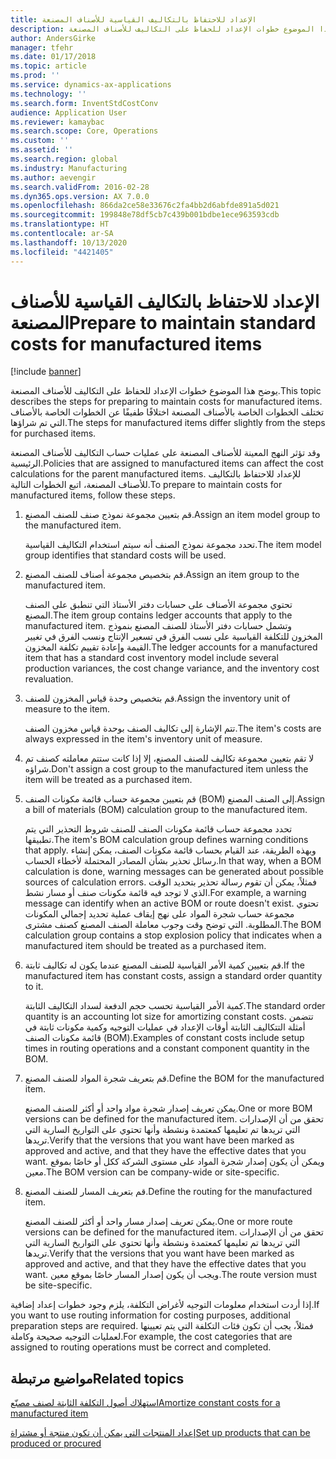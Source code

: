```yaml
---
title: الإعداد للاحتفاظ بالتكاليف القياسية للأصناف المصنعة
description: يوضح هذا الموضوع خطوات الإعداد للحفاظ على التكاليف للأصناف المصنعة.
author: AndersGirke
manager: tfehr
ms.date: 01/17/2018
ms.topic: article
ms.prod: ''
ms.service: dynamics-ax-applications
ms.technology: ''
ms.search.form: InventStdCostConv
audience: Application User
ms.reviewer: kamaybac
ms.search.scope: Core, Operations
ms.custom: ''
ms.assetid: ''
ms.search.region: global
ms.industry: Manufacturing
ms.author: aevengir
ms.search.validFrom: 2016-02-28
ms.dyn365.ops.version: AX 7.0.0
ms.openlocfilehash: 866da2ce58e33676c2fa4bb2d6abfde891a5d021
ms.sourcegitcommit: 199848e78df5cb7c439b001bdbe1ece963593cdb
ms.translationtype: HT
ms.contentlocale: ar-SA
ms.lasthandoff: 10/13/2020
ms.locfileid: "4421405"
---
```

# <a name="prepare-to-maintain-standard-costs-for-manufactured-items"></a><span data-ttu-id="1980c-103">الإعداد للاحتفاظ بالتكاليف القياسية للأصناف المصنعة</span><span class="sxs-lookup"><span data-stu-id="1980c-103">Prepare to maintain standard costs for manufactured items</span></span>

[!include [banner](../includes/banner.md)]

<span data-ttu-id="1980c-104">يوضح هذا الموضوع خطوات الإعداد للحفاظ على التكاليف للأصناف المصنعة.</span><span class="sxs-lookup"><span data-stu-id="1980c-104">This topic describes the steps for preparing to maintain costs for manufactured items.</span></span> <span data-ttu-id="1980c-105">تختلف الخطوات الخاصة بالأصناف المصنعة اختلافًا طفيفًا عن الخطوات الخاصة بالأصناف التي تم شراؤها.</span><span class="sxs-lookup"><span data-stu-id="1980c-105">The steps for manufactured items differ slightly from the steps for purchased items.</span></span>

<span data-ttu-id="1980c-106">وقد تؤثر النهج المعينة للأصناف المصنعة على عمليات حساب التكاليف للأصناف المصنعة الرئيسية.</span><span class="sxs-lookup"><span data-stu-id="1980c-106">Policies that are assigned to manufactured items can affect the cost calculations for the parent manufactured items.</span></span> <span data-ttu-id="1980c-107">للإعداد للاحتفاظ بالتكاليف للأصناف المصنعة، اتبع الخطوات التالية.</span><span class="sxs-lookup"><span data-stu-id="1980c-107">To prepare to maintain costs for manufactured items, follow these steps.</span></span>

1. <span data-ttu-id="1980c-108">قم بتعيين مجموعة نموذج صنف للصنف المصنع.</span><span class="sxs-lookup"><span data-stu-id="1980c-108">Assign an item model group to the manufactured item.</span></span> 

   <span data-ttu-id="1980c-109">تحدد مجموعة نموذج الصنف أنه سيتم استخدام التكاليف القياسية.</span><span class="sxs-lookup"><span data-stu-id="1980c-109">The item model group identifies that standard costs will be used.</span></span>

2. <span data-ttu-id="1980c-110">قم بتخصيص مجموعة أصناف للصنف المصنع.</span><span class="sxs-lookup"><span data-stu-id="1980c-110">Assign an item group to the manufactured item.</span></span> 

   <span data-ttu-id="1980c-111">تحتوي مجموعة الأصناف على حسابات دفتر الأستاذ التي تنطبق على الصنف المصنع.</span><span class="sxs-lookup"><span data-stu-id="1980c-111">The item group contains ledger accounts that apply to the manufactured item.</span></span> <span data-ttu-id="1980c-112">وتشمل حسابات دفتر الأستاذ للصنف المصنع بنموذج المخزون للتكلفة القياسية على نسب الفرق في تسعير الإنتاج ونسب الفرق في تغيير القيمة وإعادة تقييم تكلفة المخزون.</span><span class="sxs-lookup"><span data-stu-id="1980c-112">The ledger accounts for a manufactured item that has a standard cost inventory model include several production variances, the cost change variance, and the inventory cost revaluation.</span></span>

3. <span data-ttu-id="1980c-113">قم بتخصيص وحدة قياس المخزون للصنف.</span><span class="sxs-lookup"><span data-stu-id="1980c-113">Assign the inventory unit of measure to the item.</span></span> 

   <span data-ttu-id="1980c-114">تتم الإشارة إلى تكاليف الصنف بوحدة قياس مخزون الصنف.</span><span class="sxs-lookup"><span data-stu-id="1980c-114">The item's costs are always expressed in the item's inventory unit of measure.</span></span>

4. <span data-ttu-id="1980c-115">لا تقم بتعيين مجموعة تكاليف للصنف المصنع، إلا إذا كانت ستتم معاملته كصنف تم شراؤه.</span><span class="sxs-lookup"><span data-stu-id="1980c-115">Don't assign a cost group to the manufactured item unless the item will be treated as a purchased item.</span></span>

5. <span data-ttu-id="1980c-116">قم بتعيين مجموعة حساب قائمة مكونات الصنف (BOM) إلى الصنف المصنع.</span><span class="sxs-lookup"><span data-stu-id="1980c-116">Assign a bill of materials (BOM) calculation group to the manufactured item.</span></span> 

   <span data-ttu-id="1980c-117">تحدد مجموعة حساب قائمة مكونات الصنف للصنف شروط التحذير التي يتم تطبيقها.</span><span class="sxs-lookup"><span data-stu-id="1980c-117">The item's BOM calculation group defines warning conditions that apply.</span></span> <span data-ttu-id="1980c-118">وبهذه الطريقة، عند القيام بحساب قائمة مكونات الصنف، يمكن إنشاء رسائل تحذير بشأن المصادر المحتملة لأخطاء الحساب.</span><span class="sxs-lookup"><span data-stu-id="1980c-118">In that way, when a BOM calculation is done, warning messages can be generated about possible sources of calculation errors.</span></span> <span data-ttu-id="1980c-119">فمثلاً، يمكن أن تقوم رسالة تحذير بتحديد الوقت الذي لا توجد فيه قائمة مكونات صنف أو مسار نشط.</span><span class="sxs-lookup"><span data-stu-id="1980c-119">For example, a warning message can identify when an active BOM or route doesn't exist.</span></span> <span data-ttu-id="1980c-120">تحتوي مجموعة حساب شجرة المواد على نهج إيقاف عملية تحديد إجمالي المكونات المطلوبة. التي توضح وقت وجوب معاملة الصنف المصنع كصنف مشترى.</span><span class="sxs-lookup"><span data-stu-id="1980c-120">The BOM calculation group contains a stop explosion policy that indicates when a manufactured item should be treated as a purchased item.</span></span>

6. <span data-ttu-id="1980c-121">قم بتعيين كمية الأمر القياسية للصنف المصنع عندما يكون له تكاليف ثابتة.</span><span class="sxs-lookup"><span data-stu-id="1980c-121">If the manufactured item has constant costs, assign a standard order quantity to it.</span></span> 

   <span data-ttu-id="1980c-122">كمية الأمر القياسية تحسب حجم الدفعة لسداد التكاليف الثابتة.</span><span class="sxs-lookup"><span data-stu-id="1980c-122">The standard order quantity is an accounting lot size for amortizing constant costs.</span></span> <span data-ttu-id="1980c-123">تتضمن أمثلة التتكاليف الثابتة أوقات الإعداد في عمليات التوجيه وكمية مكونات ثابتة في قائمة مكونات الصنف (BOM).</span><span class="sxs-lookup"><span data-stu-id="1980c-123">Examples of constant costs include setup times in routing operations and a constant component quantity in the BOM.</span></span>

7. <span data-ttu-id="1980c-124">قم بتعريف شجرة المواد للصنف المصنع.</span><span class="sxs-lookup"><span data-stu-id="1980c-124">Define the BOM for the manufactured item.</span></span> 

   <span data-ttu-id="1980c-125">يمكن تعريف إصدار شجرة مواد واحد أو أكثر للصنف المصنع.</span><span class="sxs-lookup"><span data-stu-id="1980c-125">One or more BOM versions can be defined for the manufactured item.</span></span> <span data-ttu-id="1980c-126">تحقق من أن الإصدارات التي تريدها تم تعليمها كمعتمدة ونشطة وأنها تحتوي على التواريخ السارية التي تريدها.</span><span class="sxs-lookup"><span data-stu-id="1980c-126">Verify that the versions that you want have been marked as approved and active, and that they have the effective dates that you want.</span></span> <span data-ttu-id="1980c-127">ويمكن أن يكون إصدار شجرة المواد على مستوى الشركة ككل أو خاصًا بموقع معين.</span><span class="sxs-lookup"><span data-stu-id="1980c-127">The BOM version can be company-wide or site-specific.</span></span>

8. <span data-ttu-id="1980c-128">قم بتعريف المسار للصنف المصنع.</span><span class="sxs-lookup"><span data-stu-id="1980c-128">Define the routing for the manufactured item.</span></span> 

   <span data-ttu-id="1980c-129">يمكن تعريف إصدار مسار واحد أو أكثر للصنف المصنع.</span><span class="sxs-lookup"><span data-stu-id="1980c-129">One or more route versions can be defined for the manufactured item.</span></span> <span data-ttu-id="1980c-130">تحقق من أن الإصدارات التي تريدها تم تعليمها كمعتمدة ونشطة وأنها تحتوي على التواريخ السارية التي تريدها.</span><span class="sxs-lookup"><span data-stu-id="1980c-130">Verify that the versions that you want have been marked as approved and active, and that they have the effective dates that you want.</span></span> <span data-ttu-id="1980c-131">ويجب أن يكون إصدار المسار خاصًا بموقع معين.</span><span class="sxs-lookup"><span data-stu-id="1980c-131">The route version must be site-specific.</span></span>

<span data-ttu-id="1980c-132">إذا أردت استخدام معلومات التوجيه لأغراض التكلفة، يلزم وجود خطوات إعداد إضافية.</span><span class="sxs-lookup"><span data-stu-id="1980c-132">If you want to use routing information for costing purposes, additional preparation steps are required.</span></span> <span data-ttu-id="1980c-133">فمثلاً، يجب أن تكون فئات التكلفة التي يتم تعيينها لعمليات التوجيه صحيحة وكاملة.</span><span class="sxs-lookup"><span data-stu-id="1980c-133">For example, the cost categories that are assigned to routing operations must be correct and completed.</span></span>

<a name="related-topics"></a><span data-ttu-id="1980c-134">مواضيع مرتبطة</span><span class="sxs-lookup"><span data-stu-id="1980c-134">Related topics</span></span>
--------

[<span data-ttu-id="1980c-135">استهلاك أصول التكلفة الثابتة لصنف مصنّع</span><span class="sxs-lookup"><span data-stu-id="1980c-135">Amortize constant costs for a manufactured item</span></span>](amortize-constant-costs-manufactured-item.md)

[<span data-ttu-id="1980c-136">إعداد المنتجات التي يمكن أن تكون منتجة أو مشتراة</span><span class="sxs-lookup"><span data-stu-id="1980c-136">Set up products that can be produced or procured</span></span>](manufactured-items-treated-as-purchased-items.md)

